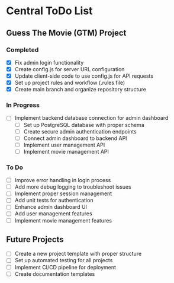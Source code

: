 # Central ToDo List

## Guess The Movie (GTM) Project
### Completed
- [x] Fix admin login functionality
- [x] Create config.js for server URL configuration
- [x] Update client-side code to use config.js for API requests
- [x] Set up project rules and workflow (.rules file)
- [x] Create main branch and organize repository structure

### In Progress
- [ ] Implement backend database connection for admin dashboard
  - [ ] Set up PostgreSQL database with proper schema
  - [ ] Create secure admin authentication endpoints
  - [ ] Connect admin dashboard to backend API
  - [ ] Implement user management API
  - [ ] Implement movie management API

### To Do
- [ ] Improve error handling in login process
- [ ] Add more debug logging to troubleshoot issues
- [ ] Implement proper session management
- [ ] Add unit tests for authentication
- [ ] Enhance admin dashboard UI
- [ ] Add user management features
- [ ] Implement movie management features

## Future Projects
- [ ] Create a new project template with proper structure
- [ ] Set up automated testing for all projects
- [ ] Implement CI/CD pipeline for deployment
- [ ] Create documentation templates
